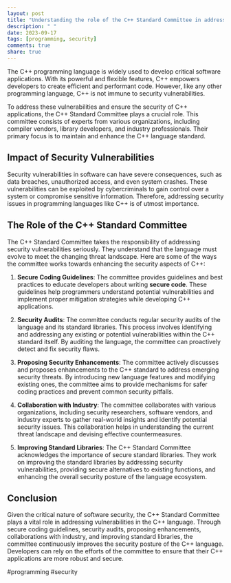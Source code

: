 ```yaml
---
layout: post
title: "Understanding the role of the C++ Standard Committee in addressing security vulnerabilities"
description: " "
date: 2023-09-17
tags: [programming, security]
comments: true
share: true
---
```


The C++ programming language is widely used to develop critical software applications. With its powerful and flexible features, C++ empowers developers to create efficient and performant code. However, like any other programming language, C++ is not immune to security vulnerabilities.

To address these vulnerabilities and ensure the security of C++ applications, the C++ Standard Committee plays a crucial role. This committee consists of experts from various organizations, including compiler vendors, library developers, and industry professionals. Their primary focus is to maintain and enhance the C++ language standard.

## Impact of Security Vulnerabilities

Security vulnerabilities in software can have severe consequences, such as data breaches, unauthorized access, and even system crashes. These vulnerabilities can be exploited by cybercriminals to gain control over a system or compromise sensitive information. Therefore, addressing security issues in programming languages like C++ is of utmost importance.

## The Role of the C++ Standard Committee

The C++ Standard Committee takes the responsibility of addressing security vulnerabilities seriously. They understand that the language must evolve to meet the changing threat landscape. Here are some of the ways the committee works towards enhancing the security aspects of C++:

1. **Secure Coding Guidelines**: The committee provides guidelines and best practices to educate developers about writing **secure code**. These guidelines help programmers understand potential vulnerabilities and implement proper mitigation strategies while developing C++ applications.

2. **Security Audits**: The committee conducts regular security audits of the language and its standard libraries. This process involves identifying and addressing any existing or potential vulnerabilities within the C++ standard itself. By auditing the language, the committee can proactively detect and fix security flaws.

3. **Proposing Security Enhancements**: The committee actively discusses and proposes enhancements to the C++ standard to address emerging security threats. By introducing new language features and modifying existing ones, the committee aims to provide mechanisms for safer coding practices and prevent common security pitfalls.

4. **Collaboration with Industry**: The committee collaborates with various organizations, including security researchers, software vendors, and industry experts to gather real-world insights and identify potential security issues. This collaboration helps in understanding the current threat landscape and devising effective countermeasures.

5. **Improving Standard Libraries**: The C++ Standard Committee acknowledges the importance of secure standard libraries. They work on improving the standard libraries by addressing security vulnerabilities, providing secure alternatives to existing functions, and enhancing the overall security posture of the language ecosystem.

## Conclusion

Given the critical nature of software security, the C++ Standard Committee plays a vital role in addressing vulnerabilities in the C++ language. Through secure coding guidelines, security audits, proposing enhancements, collaborations with industry, and improving standard libraries, the committee continuously improves the security posture of the C++ language. Developers can rely on the efforts of the committee to ensure that their C++ applications are more robust and secure.

#programming #security